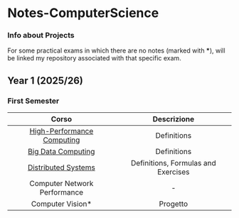 # Notes-ComputerScience
### Info about Projects
For some practical exams in which there are no notes (marked with <strong>*</strong>), will be linked my repository associated with that specific exam.

## Year 1 (2025/26)
### First Semester
|Corso|Descrizione|
|:---:|:---------:|
|[High-Performance Computing](../../raw/main/Year1FirstSemester/High-Performance%20Computing/High-Performance%20Computing.pdf)|Definitions|
|[Big Data Computing](../../raw/main/Year1FirstSemester/Big%20Data%20Computing/Big%20Data%20Computing.pdf)|Definitions|
|[Distributed Systems](../../raw/main/Year1FirstSemester/Distributed%20Systems/Distributed%20Systems.pdf)|Definitions, Formulas and Exercises|
|Computer Network Performance|-|
|Computer Vision*|Progetto|